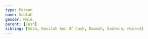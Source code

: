 ```yaml
---
type: Person
name: Sabtah
gender: Male
parent: [Cush]
sibling: [Seba, Havilah Son Of Cush, Raamah, Sabteca, Nimrod]
---
```

